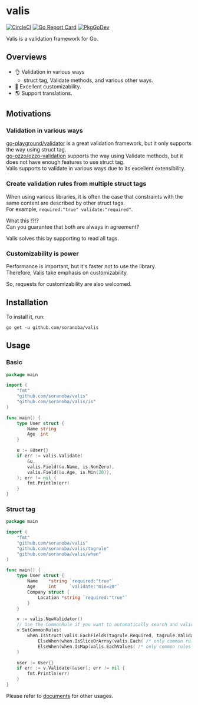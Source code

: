 valis
=====
[![CircleCI](https://circleci.com/gh/soranoba/henge.svg?style=svg&circle-token=3c8c20a0a57a6333fb949dd6b901c610656e9da6)](https://circleci.com/gh/soranoba/henge)
[![Go Report Card](https://goreportcard.com/badge/github.com/soranoba/valis)](https://goreportcard.com/report/github.com/soranoba/valis)
[![PkgGoDev](https://pkg.go.dev/badge/github.com/soranoba/valis)](https://pkg.go.dev/github.com/soranoba/valis)

Valis is a validation framework for Go.

## Overviews

- 👌  Validation in various ways
  - struct tag, Validate methods, and various other ways.
- 🔧  Excellent customizability.
- 🌎  Support translations.

## Motivations

### Validation in various ways

[go-playground/validator](https://github.com/go-playground/validator) is a great validation framework, but it only supports the way using struct tag.<br>
[go-ozzo/ozzo-validation](https://github.com/go-ozzo/ozzo-validation) supports the way using Validate methods, but it does not have enough features to use struct tag.<br>
Valis supports to validate in various ways due to its excellent extensibility.<br>

### Create validation rules from multiple struct tags

When using various libraries, it is often the case that constraints with the same content are described by other struct tags.<br>
For example, `required:"true" validate:"required"`.<br>

What this !?!?<br>
Can you guarantee that both are always in agreement?<br>

Valis solves this by supporting to read all tags.

### Customizability is power

Performance is important, but it's faster not to use the library.<br>
Therefore, Valis take emphasis on customizability.<br>

So, requests for customizability are also welcomed.

## Installation

To install it, run:

```
go get -u github.com/soranoba/valis
```

## Usage

### Basic

```go
package main

import (
	"fmt"
	"github.com/soranoba/valis"
	"github.com/soranoba/valis/is"
)

func main() {
	type User struct {
		Name string
		Age  int
	}

	u := &User{}
	if err := valis.Validate(
		&u,
		valis.Field(&u.Name, is.NonZero),
		valis.Field(&u.Age, is.Min(20)),
	); err != nil {
		fmt.Println(err)
	}
}
```

### Struct tag

```go
package main

import (
	"fmt"
	"github.com/soranoba/valis"
	"github.com/soranoba/valis/tagrule"
	"github.com/soranoba/valis/when"
)

func main() {
	type User struct {
		Name    *string `required:"true"`
		Age     int     `validate:"min=20"`
		Company struct {
			Location *string `required:"true"`
		}
	}

	v := valis.NewValidator()
	// Use the CommonRule if you want to automatically search and validate all hierarchies.
	v.SetCommonRules(
		when.IsStruct(valis.EachFields(tagrule.Required, tagrule.Validate)).
			ElseWhen(when.IsSliceOrArray(valis.Each( /* only common rules */ ))).
			ElseWhen(when.IsMap(valis.EachValues( /* only common rules */ ))),
	)

	user := User{}
	if err := v.Validate(&user); err != nil {
		fmt.Println(err)
	}
}
```
Please refer to [documents](https://pkg.go.dev/github.com/soranoba/valis) for other usages.
